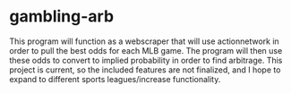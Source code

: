 # gambling-arb
This program will function as a webscraper that will use actionnetwork in order to pull the best odds for each MLB game. The program will then use these odds to convert to implied probability in order to find arbitrage. This project is current, so the included features are not finalized, and I hope to expand to different sports leagues/increase functionality.
